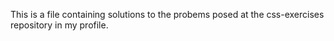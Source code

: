 This is a file containing solutions to the probems posed at the css-exercises repository in my profile.
